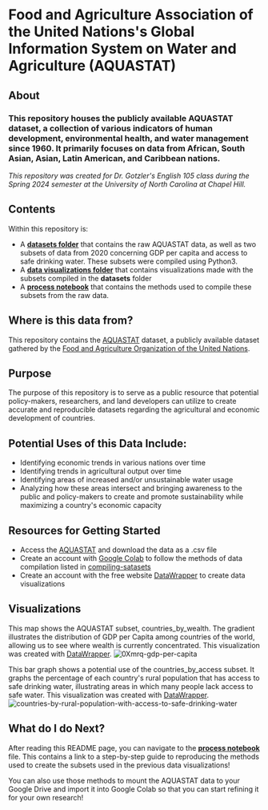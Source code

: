 # Food and Agriculture Association of the United Nations's Global Information System on Water and Agriculture (AQUASTAT)
## About
### This repository houses the publicly available AQUASTAT dataset, a collection of various indicators of human development, environmental health, and water management since 1960. It primarily focuses on data from African, South Asian, Asian, Latin American, and Caribbean nations. 
*This repository was created for Dr. Gotzler's English 105 class during the Spring 2024 semester at the University of North Carolina at Chapel Hill.* 

## Contents
Within this repository is:
* A [**datasets folder**](https://github.com/margaretmead/AQUASTAT-DATA/tree/main/datasets) that contains the raw AQUASTAT data, as well as two subsets of data from 2020 concerning GDP per capita and access to safe drinking water. These subsets were compiled using Python3.
* A [**data visualizations folder**](https://github.com/margaretmead/AQUASTAT-DATA/tree/main/data%20visualizations) that contains visualizations made with the subsets compiled in the **datasets** folder
* A [**process notebook**](https://github.com/margaretmead/AQUASTAT-DATA/blob/main/Process%20Notebook.ipynb) that contains the methods used to compile these subsets from the raw data.

## Where is this data from?
This  repository contains the [AQUASTAT](https://data.apps.fao.org/aquastat/?lang=en) dataset, a publicly available dataset gathered by the [Food and Agriculture Organization of the United Nations](https://www.fao.org/aquastat/en/). 

## Purpose
The purpose of this repository is to serve as a public resource that potential policy-makers, researchers, and land developers can utilize to create accurate and reproducible datasets regarding the agricultural and economic development of countries.

## Potential Uses of this Data Include:
* Identifying economic trends in various nations over time
* Identifying trends in agricultural output over time
* Identifying areas of increased and/or unsustainable water usage
* Analyzing how these areas intersect and bringing awareness to the public and policy-makers to create and promote sustainability while maximizing a country's economic capacity

## Resources for Getting Started
* Access the [AQUASTAT](https://data.apps.fao.org/aquastat/?lang=en) and download the data as a .csv file
* Create an account with [Google Colab](https://colab.google/notebooks/) to follow the methods of data compilation listed in [compiling-satasets](https://github.com/margaretmead/AQUASTAT-DATA/blob/main/compiling-subsets)
* Create an account with the free website [DataWrapper](https://www.datawrapper.de/) to create data visualizations

## Visualizations
This map shows the AQUASTAT subset, countries_by_wealth. The gradient illustrates the distribution of GDP per Capita among countries of the world, allowing us to see where wealth is currently concentrated. This visualization was created with [DataWrapper](https://www.datawrapper.de/). 
![0Xmrq-gdp-per-capita](https://github.com/margaretmead/AQUASTAT-DATA/assets/156699907/c3a48ef0-7fd5-4f59-88e7-4e4407718ee5)

This bar graph shows a potential use of the countries_by_access subset. It graphs the percentage of each country's rural population that has access to safe drinking water, illustrating areas in which many people lack access to safe water. This visualization was created with [DataWrapper](https://www.datawrapper.de/). 
![countries-by-rural-population-with-access-to-safe-drinking-water](https://github.com/margaretmead/AQUASTAT-DATA/assets/156699907/a23bac11-4287-40ae-a9fd-748ea9917711)

## What do I do Next?
After reading this README page, you can navigate to the [**process notebook**](https://github.com/margaretmead/AQUASTAT-DATA/blob/main/Process%20Notebook.ipynb) file. This contains a link to a step-by-step guide to reproducing the methods used to create the subsets used in the previous data visualizations!

You can also use those methods to mount the AQUASTAT data to your Google Drive and import it into Google Colab so that you can start refining it for your own research!
